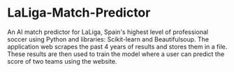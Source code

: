 # LaLiga-Match-Predictor

An AI match predictor for LaLiga, Spain's highest level of professional soccer using Python and libraries: Scikit-learn and Beautifulsoup.
The application web scrapes the past 4 years of results and stores them in a file. These results are then used to train the model where a user can predict the score of two teams using the website.
